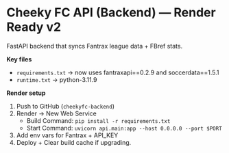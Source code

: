 # Cheeky FC API (Backend) — Render Ready v2

FastAPI backend that syncs Fantrax league data + FBref stats.

**Key files**
- `requirements.txt` → now uses fantraxapi==0.2.9 and soccerdata==1.5.1
- `runtime.txt` → python-3.11.9

**Render setup**
1. Push to GitHub (`cheekyfc-backend`)
2. Render → New Web Service
   - Build Command: `pip install -r requirements.txt`
   - Start Command: `uvicorn api.main:app --host 0.0.0.0 --port $PORT`
3. Add env vars for Fantrax + API_KEY
4. Deploy + Clear build cache if upgrading.
